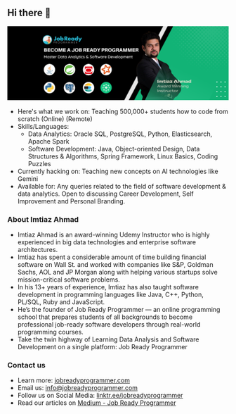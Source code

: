 ## Hi there 👋

<img title="Job Ready Programmer Banner" alt="Job Ready Programmer Banner" src="/JRP_GitHub_Banner.png">

- Here's what we work on: Teaching 500,000+ students how to code from scratch (Online) (Remote)
- Skills/Languages:
  - Data Analytics: Oracle SQL, PostgreSQL, Python, Elasticsearch, Apache Spark
  - Software Development: Java, Object-oriented Design, Data Structures & Algorithms, Spring Framework, Linux Basics, Coding Puzzles
- Currently hacking on: Teaching new concepts on AI technologies like Gemini
- Available for: Any queries related to the field of software development & data analytics. Open to discussing Career Development, Self Improvement and Personal Branding.


### About Imtiaz Ahmad

- Imtiaz Ahmad is an award-winning Udemy Instructor who is highly experienced in big data technologies and enterprise software architectures.
- Imtiaz has spent a considerable amount of time building financial software on Wall St. and worked with companies like S&P, Goldman Sachs, AOL and JP Morgan along with helping various startups solve mission-critical software problems.
- In his 13+ years of experience, Imtiaz has also taught software development in programming languages like Java, C++, Python, PL/SQL, Ruby and JavaScript.
- He’s the founder of Job Ready Programmer — an online programming school that prepares students of all backgrounds to become professional job-ready software developers through real-world programming courses.
- Take the twin highway of Learning Data Analysis and Software Development on a single platform: Job Ready Programmer

### Contact us
- Learn more: [jobreadyprogrammer.com](https://jobreadyprogrammer.com/)
- Email us: info@jobreadyprogrammer.com
- Follow us on Social Media: [linktr.ee/jobreadyprogrammer](linktr.ee/jobreadyprogrammer)
- Read our articles on [Medium - Job Ready Programmer](https://jobreadyprogrammer.medium.com/)



<!--
**JobReadyProgrammer/JobReadyProgrammer** is a ✨ _special_ ✨ repository because its `README.md` (this file) appears on your GitHub profile.

Here are some ideas to get you started:

- 🔭 I’m currently working on ...
- 🌱 I’m currently learning ...
- 👯 I’m looking to collaborate on ...
- 🤔 I’m looking for help with ...
- 💬 Ask me about ...
- 📫 How to reach me: ...
- 😄 Pronouns: ...
- ⚡ Fun fact: ...
-->

